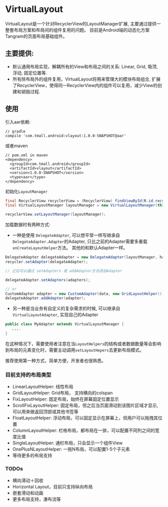 # VirtualLayout

VirtualLayout是一个针对RecyclerView的LayoutManager扩展, 主要通过提供一整套布局方案和布局间的组件复用的问题。
目前是Android端的动态化方案Tangram的页面布局基础组件。

## 主要提供:

 * 默认通用布局实现，解耦所有的View和布局之间的关系: Linear, Grid, 吸顶, 浮动, 固定位置等.
 * 所有除布局外的组件复用，VirtualLayout将用来管理大的模块布局组合, 扩展了RecyclerView，使得同一RecyclerView内的组件可以复用，减少View的创建和销毁过程.


## 使用

引入aar依赖:

```
// gradle
compile 'com.tmall.android:vlayout:1.0.0-SNAPSHOT@aar'
```

或者maven

```
// pom.xml in maven
<dependency>
  <groupId>com.tmall.android</groupId>
  <artifactId>vlayout</artifactId>
  <version>1.0.0-SNAPSHOT</version>
  <type>aar</type>
</dependency>
```


初始化```LayoutManager```

```java
final RecyclerView recyclerView = (RecyclerView) findViewById(R.id.recycler_view);
final VirtualLayoutManager layoutManager = new VirtualLayoutManager(this);

recyclerView.setLayoutManager(layoutManager);
```


加载数据时有两种方式:

* 一种是使用 ```DelegateAdapter```, 可以想平常一样写继承自```DelegateAdapter.Adapter```的Adapter, 只比之前的Adapter需要多重载```onCreateLayoutHelper```方法。
其他的和默认Adapter一样。

```java
DelegateAdapter delegateAdapter = new DelegateAdapter(layoutManager, hasStableItemType);
recycler.setAdapter(delegateAdapter);

// 之后可以通过 setAdapters 或 addAdapter方法添加Adapter

delegateAdapter.setAdapters(adapters);

// or
CustomAdapter adapter = new CustomAdapter(data, new GridLayoutHelper());
delegateAdapter.addAdapter(adapter);

```

* 另一种是当业务有自定义的复杂需求的时候, 可以继承自```VirtualLayoutAdapter```, 实现自己的Adapter

```java
public class MyAdapter extends VirtualLayoutManager {
   ....
}

```

在这种情况下，需要使用者注意在当```LayoutHelpers```的结构或者数据数量等会影响到布局的元素变化时，需要主动调用```setLayoutHepers```去更新布局模式。


推荐使用第一种方式，简单方便，开发者也很熟悉。


### 目前支持的布局类型

* LinearLayoutHelper: 线性布局
* GridLayoutHelper:  Grid布局， 支持横向的colspan
* FixLayoutHelper: 固定布局，始终在屏幕固定位置显示
* ScrollFixLayoutHelper: 固定布局，但之后当页面滑动到该图片区域才显示, 可以用来做返回顶部或其他书签等
* FloatLayoutHelper: 浮动布局，可以固定显示在屏幕上，但用户可以拖拽其位置
* ColumnLayoutHelper: 栏格布局，都布局在一排，可以配置不同列之间的宽度比值
* SingleLayoutHelper: 通栏布局，只会显示一个组件View
* OnePlusNLayoutHelper: 一拖N布局，可以配置1-5个子元素
* 等待更多的布局支持


### TODOs

* 横向滑动＋回收
* Horizontal Layout，目前只支持纵向布局
* 嵌套滑动和动画
* 更多布局支持，瀑布流等


